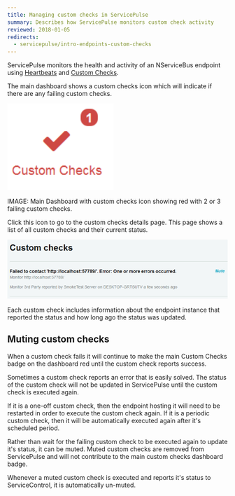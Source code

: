 ```yaml
---
title: Managing custom checks in ServicePulse
summary: Describes how ServicePulse monitors custom check activity
reviewed: 2018-01-05
redirects:
  - servicepulse/intro-endpoints-custom-checks
---
```


ServicePulse monitors the health and activity of an NServiceBus endpoint using [Heartbeats](/monitoring/heartbeats/) and [Custom Checks](/monitoring/custom-checks/).

The main dashboard shows a custom checks icon which will indicate if there are any failing custom checks.

![Custom checks dashboard notification showing a failing custom check](custom-checks-dashboard-notification.png)

IMAGE: Main Dashboard with custom checks icon showing red with 2 or 3 failing custom checks. 

Click this icon to go to the custom checks details page. This page shows a list of all custom checks and their current status.

![Custom checks details page](custom-checks-details.png)

Each custom check includes information about the endpoint instance that reported the status and how long ago the status was updated.


## Muting custom checks

When a custom check fails it will continue to make the main Custom Checks badge on the dashboard red until the custom check reports success. 

Sometimes a custom check reports an error that is easily solved. The status of the custom check will not be updated in ServicePulse until the custom check is executed again. 

If it is a one-off custom check, then the endpoint hosting it will need to be restarted in order to execute the custom check again. If it is a periodic custom check, then it will be automatically executed again after it's scheduled period. 

Rather than wait for the failing custom check to be executed again to update it's status, it can be muted. Muted custom checks are removed from ServicePulse and will not contribute to the main custom checks dashboard badge. 

Whenever a muted custom check is executed and reports it's status to ServiceControl, it is automatically un-muted.
